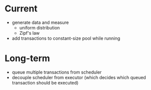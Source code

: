 # Current
- generate data and measure
  - uniform distribution
  - Zipf's law
- add transactions to constant-size pool while running

# Long-term
- queue multiple transactions from scheduler
- decouple scheduler from executor (which decides which queued transaction should be executed)
